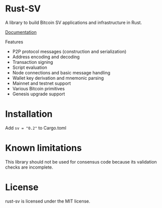 # Rust-SV

A library to build Bitcoin SV applications and infrastructure in Rust.

[Documentation](https://docs.rs/sv/)

Features

* P2P protocol messages (construction and serialization)
* Address encoding and decoding
* Transaction signing
* Script evaluation
* Node connections and basic message handling
* Wallet key derivation and mnemonic parsing
* Mainnet and testnet support
* Various Bitcoin primitives
* Genesis upgrade support

# Installation

Add ```sv = "0.2"``` to Cargo.toml

# Known limitations

This library should not be used for consensus code because its validation checks are incomplete.

# License

rust-sv is licensed under the MIT license.
